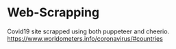# Web-Scrapping

Covid19 site scrapped using both puppeteer and cheerio.
https://www.worldometers.info/coronavirus/#countries
